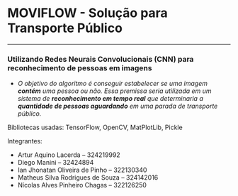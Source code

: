 # **MOVIFLOW - Solução para Transporte Público**

---


### **Utilizando Redes Neurais Convolucionais (CNN) para reconhecimento de pessoas em imagens**
* *O objetivo do algoritmo é conseguir estabelecer se uma imagem **contém** uma pessoa ou não. Essa premissa seria utilizada em um sistema de **reconhecimento em tempo real** que determinaria a **quantidade de pessoas aguardando** em uma parada de transporte público.*

Bibliotecas usadas:
TensorFlow, OpenCV, MatPlotLib, Pickle

Integrantes: 

*   Artur Aquino Lacerda – 324219992
*   Diego Manini – 32424894
*   Ian Jhonatan Oliveira de Pinho – 322130340
*   Matheus Silva Rodrigues de Souza – 324142016
*   Nícolas Alves Pinheiro Chagas – 322126250
